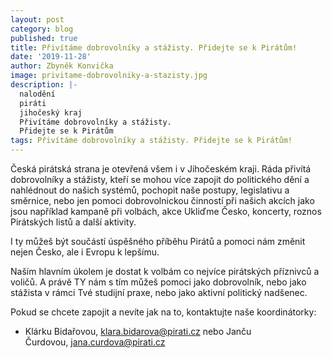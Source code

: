 ```yaml
---
layout: post
category: blog
published: true
title: Přivítáme dobrovolníky a stážisty. Přidejte se k Pirátům!
date: '2019-11-28'
author: Zbyněk Konvička
image: privitame-dobrovolniky-a-stazisty.jpg
description: |-
  nalodění
  piráti 
  jihočeský kraj
  Přivítáme dobrovolníky a stážisty. 
  Přidejte se k Pirátům
tags: Přivítáme dobrovolníky a stážisty. Přidejte se k Pirátům!
---
```





Česká pirátská strana je otevřená všem i v Jihočeském kraji. Ráda přivítá dobrovolníky a stážisty, kteří se mohou více zapojit do politického dění a nahlédnout do našich systémů, pochopit naše postupy, legislativu a směrnice, nebo jen pomoci dobrovolnickou činností při našich akcích jako jsou například kampaně při volbách, akce Ukliďme Česko, koncerty, roznos Pirátských listů a další aktivity.

I ty můžeš být součástí úspěšného příběhu Pirátů a pomoci nám změnit nejen Česko, ale i Evropu k lepšímu.

Naším hlavním úkolem je dostat k volbám co nejvíce pirátských příznivců a voličů. A právě TY nám s tím můžeš pomoci jako dobrovolník, nebo jako stážista v rámci Tvé studijní praxe, nebo jako aktivní politický nadšenec.

Pokud se chcete zapojit a nevíte jak na to, kontaktujte naše koordinátorky:
- Klárku Bidařovou, [klara.bidarova@pirati.cz](mailto:klara.bidarova@pirati.cz) nebo Janču Čurdovou, [jana.curdova@pirati.cz](mailto:jana.curdova@pirati.cz)
